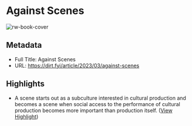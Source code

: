 # Against Scenes

![rw-book-cover](https://images.ctfassets.net/5p1u9t4r48s4/0fKryf6HDnppkcUpXUH9b/1ab085c0d346069204aa13df9c579fc1/Untitled_design_-_2023-03-31T101033.500.png?w=1200&h=1200&fit=fill&q=60&fm=jpg&fl=progressive)

## Metadata
- Full Title: Against Scenes
- URL: https://dirt.fyi/article/2023/03/against-scenes

## Highlights
- A scene starts out as a subculture interested in cultural production and becomes a scene when social access to the performance of cultural production becomes more important than production itself. ([View Highlight](https://read.readwise.io/read/01gww7q4jcrw5vwkcfa6bk0sa5))

